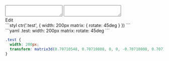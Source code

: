 <div data-size="150" class="code-cont" data-example="rotate">
    <div class="code">
        <div class="code-wrap">
            <textarea id="stylus"></textarea>
            <textarea id="css"></textarea>
            <div class="edit-code">
                <span>Edit</span>
            </div>
        </div>
    </div>
</div>


<div data-size="150" data-examples="stylus"></div>
```styl
ctr('.test', {
  width: 200px
  matrix: {
    rotate: 45deg
  }
})
```

<div data-size="150" data-examples="yaml"></div>
```yaml
.test:
  width: 200px
  matrix:
    rotate: 45deg
```

```css
.test {
  width: 200px;
  transform: matrix3d(0.70710548, 0.70710808, 0, 0, -0.70710808, 0.70710548, 0, 0, 0, 0, 1, 0, 0, 0, 0, 1);
}
```
<div class="cf"></div>
